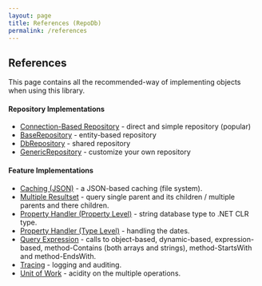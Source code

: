 ```yaml
---
layout: page
title: References (RepoDb)
permalink: /references
---
```


## References

This page contains all the recommended-way of implementing objects when using this library.

#### Repository Implementations

- [Connection-Based Repository](/reference/connectionrepository) - direct and simple repository (popular)
- [BaseRepository](/reference/baserepository) - entity-based repository
- [DbRepository](/reference/dbrepository) - shared repository
- [GenericRepository](/reference/genericrepository) - customize your own repository

#### Feature Implementations

- [Caching (JSON)](/reference/jsoncache) - a JSON-based caching (file system).
- [Multiple Resultset](/reference/multipleresultset) - query single parent and its children / multiple parents and there children.
- [Property Handler (Property Level)](/reference/propertyhandlerpropertylevel) - string database type to .NET CLR type.
- [Property Handler (Type Level)](/reference/propertyhandlertypelevel) - handling the dates.
- [Query Expression]() - calls to object-based, dynamic-based, expression-based, method-Contains (both arrays and strings), method-StartsWith and method-EndsWith.
- [Tracing](/reference/trace) - logging and auditing.
- [Unit of Work](/reference/unitofwork) - acidity on the multiple operations.
